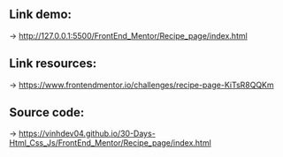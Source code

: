 ## Link demo:

-> http://127.0.0.1:5500/FrontEnd_Mentor/Recipe_page/index.html

## Link resources:

-> https://www.frontendmentor.io/challenges/recipe-page-KiTsR8QQKm

## Source code:

-> https://vinhdev04.github.io/30-Days-Html_Css_Js/FrontEnd_Mentor/Recipe_page/index.html
